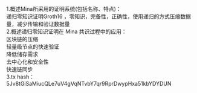 1.概述Mina所采用的证明系统(包括名称、特点)：  
递归零知识证明Groth16 ，零知识，完备性，正确性，使用递归的方式压缩数据量，减少传输和验证数据量  
2.概述递归零知识证明在 Mina 共识过程中的应用：  
区块链的压缩  
轻量级节点的快速验证  
降低储存需求  
去中心化和安全性  
快速链同步  
3.tx hash：5Jv8tGiSaMiucQLe7uV4gVqNTvbY7qr9RprDwypHxa51kbYDYDUN
